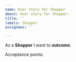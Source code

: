 ```yaml
---
name: User story for Shopper
about: User story for Shopper.
title: ''
labels: Shooper
assignees: ''

---
```


As a **Shopper**  I want to **outcome**.

Acceptance points:
